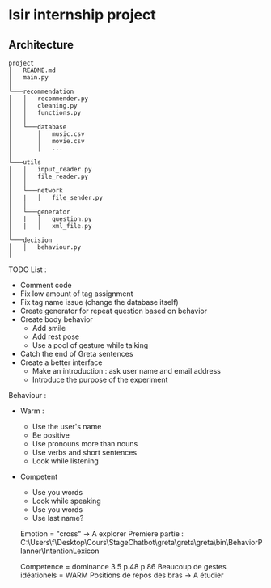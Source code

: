 # Isir internship project


## Architecture

```
project
│   README.md
│   main.py
│
└───recommendation
│   │   recommender.py
│   │   cleaning.py
│   │   functions.py
│   │
│   └───database
│       │   music.csv
│       │   movie.csv
│       │   ...
│   
└───utils
│   │   input_reader.py
│   │   file_reader.py
│   │
│   └───network
│   |   │   file_sender.py
│   │
│   └───generator
│   |   │   question.py
│   |   │   xml_file.py
│   
└───decision
│   │   behaviour.py
│   
```

TODO List :
- Comment code
- Fix low amount of tag assignment
- Fix tag name issue (change the database itself)
- Create generator for repeat question based on behavior
- Create body behavior
  - Add smile
  - Add rest pose
  - Use a pool of gesture while talking
- Catch the end of Greta sentences
- Create a better interface
  - Make an introduction : ask user name and email address
  - Introduce the purpose of the experiment


Behaviour :
- Warm :
  - Use the user's name
  - Be positive
  - Use pronouns more than nouns
  - Use verbs and short sentences
  - Look while listening
- Competent
  - Use you words
  - Look while speaking
  - Use you words
  - Use last name?

  Emotion = "cross" -> A explorer
  Premiere partie :
  C:\Users\f\Desktop\Cours\StageChatbot\greta\greta\greta\bin\BehaviorPlanner\IntentionLexicon

  Competence = dominance 3.5 p.48
  p.86
  Beaucoup de gestes idéationels = WARM
  Positions de repos des bras -> A étudier
